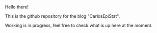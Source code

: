 Hello there!

This is the github repository for the blog "CarlosEpiStat".

Working is in progress, feel free to check what is up here at the moment.
